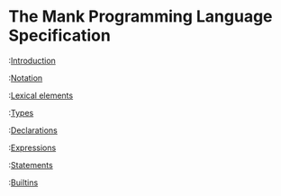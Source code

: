 # The Mank Programming Language Specification

:[Introduction](./intro.md)
<div class="page"/>

:[Notation](./notation.md)

:[Lexical elements](./lexical_elements.md)

:[Types](./types.md)

:[Declarations](./declarations.md)

:[Expressions](./expressions.md)

:[Statements](./statements.md)

:[Builtins](./builtin_functions.md)
